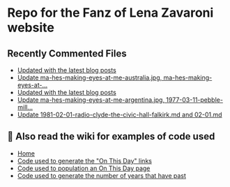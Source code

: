 # Repo for the Fanz of Lena Zavaroni website

## Recently Commented Files
<!-- BLOG-POST-LIST:START -->
- [Updated with the latest blog posts](https://github.com/FanzOfLenaZavaroni/fanzoflenazavaroni.github.io/commit/62179d4e866f147c9aafce94ca772036f3c383e8)
- [Update ma-hes-making-eyes-at-me-australia.jpg, ma-hes-making-eyes-at-…](https://github.com/FanzOfLenaZavaroni/fanzoflenazavaroni.github.io/commit/67e7152f6ee5577876b6e430419de383c855882a)
- [Updated with the latest blog posts](https://github.com/FanzOfLenaZavaroni/fanzoflenazavaroni.github.io/commit/7e6d5e70d08405aed3a17be97707b5d75d2a5a87)
- [Update ma-hes-making-eyes-at-me-argentina.jpg, 1977-03-11-pebble-mill…](https://github.com/FanzOfLenaZavaroni/fanzoflenazavaroni.github.io/commit/e9639b967cc579a3b64a8175c2dba79ebc8fde01)
- [Update 1981-02-01-radio-clyde-the-civic-hall-falkirk.md and 02-01.md](https://github.com/FanzOfLenaZavaroni/fanzoflenazavaroni.github.io/commit/a09f018526c8c904de24eac386123dcb86e3daf8)
<!-- BLOG-POST-LIST:END -->

## :notebook: Also read the wiki for examples of code used
* [Home](https://github.com/FanzOfLenaZavaroni/fanzoflenazavaroni.github.io/wiki)
* [Code used to generate the "On This Day" links](https://github.com/FanzOfLenaZavaroni/fanzoflenazavaroni.github.io/wiki/On-This-Day-Code)
* [Code used to population an On This Day page](https://github.com/FanzOfLenaZavaroni/fanzoflenazavaroni.github.io/wiki/Code-used-to-population-an-On-This-Day-page)
* [Code used to generate the number of years that have past](https://github.com/FanzOfLenaZavaroni/fanzoflenazavaroni.github.io/wiki/Number-of-years-gone-by-code)
